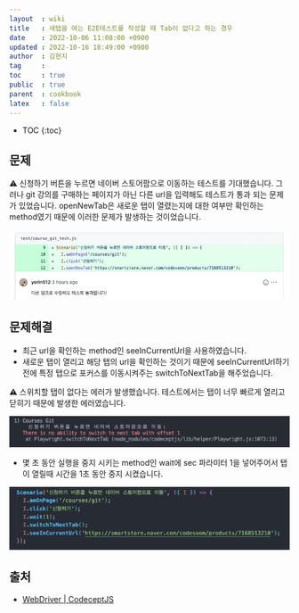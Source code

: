```yaml
---
layout  : wiki
title   : 새탭을 여는 E2E테스트를 작성할 때 Tab이 없다고 하는 경우
date    : 2022-10-06 11:08:00 +0900
updated : 2022-10-16 18:49:00 +0900
author  : 김현지
tag     : 
toc     : true
public  : true
parent  : cookbook
latex   : false
---
```

* TOC
{:toc}

## 문제

⚠️ 신청하기 버튼을 누르면 네이버 스토어팜으로 이동하는 테스트를 기대했습니다.
그러나 git 강의를 구매하는 페이지가 아닌 다른 url을 입력해도 테스트가 통과 되는 문제가 있었습니다. 
openNewTab은 새로운 탭이 열렸는지에 대한 여부만 확인하는 method였기 때문에 이러한 문제가 발생하는 것이었습니다.

![스크린샷 2022-10-05 오후 6.13.35.png](/resource/wiki/cookbook/new-tab/a.png)

## 문제해결

- 최근 url을 확인하는 method인 seeInCurrentUrl을 사용하였습니다.
- 새로운 탭이 열리고 해당 탭의 url을 확인하는 것이기 때문에 seeInCurrentUrl하기 전에 특정 탭으로 포커스를 이동시켜주는 switchToNextTab을 해주었습니다.

⚠️ 스위치할 탭이 없다는 에러가 발생했습니다.
테스트에서는 탭이 너무 빠르게 열리고 닫히기 때문에 발생한 에러였습니다.

![스크린샷 2022-10-06 오전 11.04.23.png](/resource/wiki/cookbook/new-tab/b.png)

- 몇 초 동안 실행을 중지 시키는 method인 wait에 sec 파라미터 1을 넣어주어서 탭이 열릴때 시간을 1초 동안 중지 시켰습니다.

![스크린샷 2022-10-06 오전 10.11.21.png](/resource/wiki/cookbook/new-tab/c.png)

## 출처

- [WebDriver \| CodeceptJS](https://codecept.io/helpers/WebDriver/#methods)
